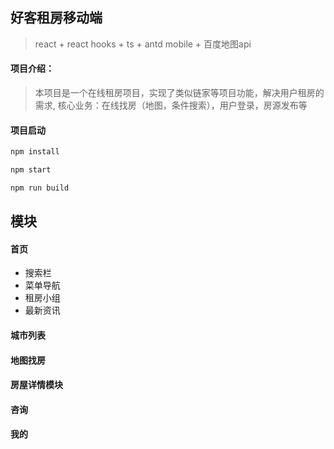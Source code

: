 ## 好客租房移动端

> react + react hooks + ts + antd mobile + 百度地图api

#### 项目介绍：
> 本项目是一个在线租房项目，实现了类似链家等项目功能，解决用户租房的需求, 
> 核心业务：在线找房（地图，条件搜索），用户登录，房源发布等
#### 项目启动

```js
npm install

npm start

npm run build
```

## 模块

#### 首页
- 搜索栏
- 菜单导航
- 租房小组
- 最新资讯
#### 城市列表

#### 地图找房

#### 房屋详情模块

#### 咨询

#### 我的